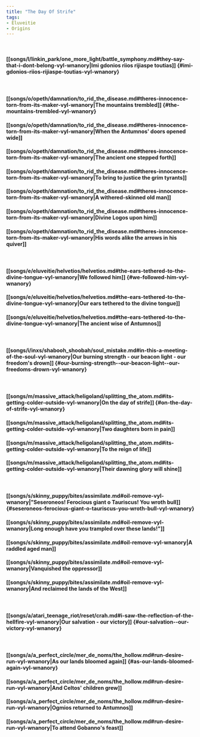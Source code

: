 ```yaml
---
title: "The Day Of Strife"
tags:
- Eluveitie
- Origins
---
```

&nbsp;
#### [[songs/l/linkin_park/one_more_light/battle_symphony.md#they-say-that-i-dont-belong-vyl-wnanory|Imi gdonios riios rijiaspe toutias]] {#imi-gdonios-riios-rijiaspe-toutias-vyl-wnanory}
&nbsp;
#### [[songs/o/opeth/damnation/to_rid_the_disease.md#theres-innocence-torn-from-its-maker-vyl-wnanory|The mountains trembled]] {#the-mountains-trembled-vyl-wnanory}
#### [[songs/o/opeth/damnation/to_rid_the_disease.md#theres-innocence-torn-from-its-maker-vyl-wnanory|When the Antumnos' doors opened wide]]
#### [[songs/o/opeth/damnation/to_rid_the_disease.md#theres-innocence-torn-from-its-maker-vyl-wnanory|The ancient one stepped forth]]
#### [[songs/o/opeth/damnation/to_rid_the_disease.md#theres-innocence-torn-from-its-maker-vyl-wnanory|To bring to justice the grim tyrants]]
#### [[songs/o/opeth/damnation/to_rid_the_disease.md#theres-innocence-torn-from-its-maker-vyl-wnanory|A withered-skinned old man]]
#### [[songs/o/opeth/damnation/to_rid_the_disease.md#theres-innocence-torn-from-its-maker-vyl-wnanory|Divine Logos upon him]]
#### [[songs/o/opeth/damnation/to_rid_the_disease.md#theres-innocence-torn-from-its-maker-vyl-wnanory|His words alike the arrows in his quiver]]
&nbsp;
#### [[songs/e/eluveitie/helvetios/helvetios.md#the-ears-tethered-to-the-divine-tongue-vyl-wnanory|We followed him]] {#we-followed-him-vyl-wnanory}
#### [[songs/e/eluveitie/helvetios/helvetios.md#the-ears-tethered-to-the-divine-tongue-vyl-wnanory|Our ears tethered to the divine tongue]]
#### [[songs/e/eluveitie/helvetios/helvetios.md#the-ears-tethered-to-the-divine-tongue-vyl-wnanory|The ancient wise of Antumnos]]
&nbsp;
#### [[songs/i/inxs/shabooh_shoobah/soul_mistake.md#in-this-a-meeting-of-the-soul-vyl-wnanory|Our burning strength - our beacon light - our freedom's drown]] {#our-burning-strength--our-beacon-light--our-freedoms-drown-vyl-wnanory}
&nbsp;
#### [[songs/m/massive_attack/heligoland/splitting_the_atom.md#its-getting-colder-outside-vyl-wnanory|On the day of strife]] {#on-the-day-of-strife-vyl-wnanory}
#### [[songs/m/massive_attack/heligoland/splitting_the_atom.md#its-getting-colder-outside-vyl-wnanory|Two daughters born in pain]]
#### [[songs/m/massive_attack/heligoland/splitting_the_atom.md#its-getting-colder-outside-vyl-wnanory|To the reign of life]]
#### [[songs/m/massive_attack/heligoland/splitting_the_atom.md#its-getting-colder-outside-vyl-wnanory|Their dawning glory will shine]]
&nbsp;
#### [[songs/s/skinny_puppy/bites/assimilate.md#oil-remove-vyl-wnanory|"Seseroneos! Ferocious giant o Tauriscus! You wroth bull]] {#seseroneos-ferocious-giant-o-tauriscus-you-wroth-bull-vyl-wnanory}
#### [[songs/s/skinny_puppy/bites/assimilate.md#oil-remove-vyl-wnanory|Long enough have you trampled over these lands!"]]
#### [[songs/s/skinny_puppy/bites/assimilate.md#oil-remove-vyl-wnanory|A raddled aged man]]
#### [[songs/s/skinny_puppy/bites/assimilate.md#oil-remove-vyl-wnanory|Vanquished the oppressor]]
#### [[songs/s/skinny_puppy/bites/assimilate.md#oil-remove-vyl-wnanory|And reclaimed the lands of the West]]
&nbsp;
#### [[songs/a/atari_teenage_riot/reset/crah.md#i-saw-the-reflection-of-the-hellfire-vyl-wnanory|Our salvation - our victory]] {#our-salvation--our-victory-vyl-wnanory}
&nbsp;
#### [[songs/a/a_perfect_circle/mer_de_noms/the_hollow.md#run-desire-run-vyl-wnanory|As our lands bloomed again]] {#as-our-lands-bloomed-again-vyl-wnanory}
#### [[songs/a/a_perfect_circle/mer_de_noms/the_hollow.md#run-desire-run-vyl-wnanory|And Celtos' children grew]]
#### [[songs/a/a_perfect_circle/mer_de_noms/the_hollow.md#run-desire-run-vyl-wnanory|Ogmios returned to Antumnos]]
#### [[songs/a/a_perfect_circle/mer_de_noms/the_hollow.md#run-desire-run-vyl-wnanory|To attend Gobanno's feast]]
